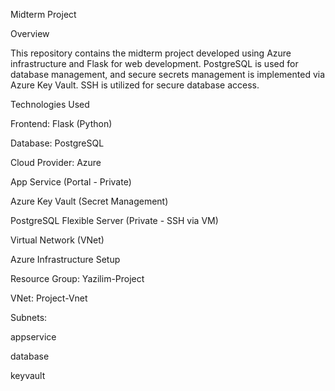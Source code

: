 Midterm Project

Overview

This repository contains the midterm project developed using Azure infrastructure and Flask for web development. PostgreSQL is used for database management, and secure secrets management is implemented via Azure Key Vault. SSH is utilized for secure database access.

Technologies Used

Frontend: Flask (Python)

Database: PostgreSQL

Cloud Provider: Azure

App Service (Portal - Private)

Azure Key Vault (Secret Management)

PostgreSQL Flexible Server (Private - SSH via VM)

Virtual Network (VNet)

Azure Infrastructure Setup

Resource Group: Yazilim-Project

VNet: Project-Vnet

Subnets:

appservice

database

keyvault